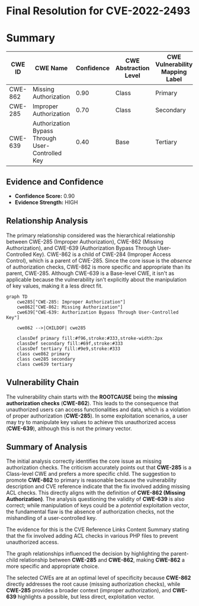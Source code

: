 # Final Resolution for CVE-2022-2493

# Summary
| CWE ID | CWE Name | Confidence | CWE Abstraction Level | CWE Vulnerability Mapping Label | CWE-Vulnerability Mapping Notes |
|---|---|---|---|---|---|
| CWE-862 | Missing Authorization | 0.90 | Class | Primary | Allowed-with-Review |
| CWE-285 | Improper Authorization | 0.70 | Class | Secondary | Discouraged |
| CWE-639 | Authorization Bypass Through User-Controlled Key | 0.40 | Base | Tertiary | Allowed |

## Evidence and Confidence

*   **Confidence Score:** 0.90
*   **Evidence Strength:** HIGH

## Relationship Analysis
The primary relationship considered was the hierarchical relationship between CWE-285 (Improper Authorization), CWE-862 (Missing Authorization), and CWE-639 (Authorization Bypass Through User-Controlled Key). CWE-862 is a child of CWE-284 (Improper Access Control), which is a parent of CWE-285. Since the core issue is the *absence* of authorization checks, CWE-862 is more specific and appropriate than its parent, CWE-285. Although CWE-639 is a Base-level CWE, it isn't as applicable because the vulnerability isn't explicitly about the manipulation of key values, making it a less direct fit.

```mermaid
graph TD
    cwe285["CWE-285: Improper Authorization"]
    cwe862["CWE-862: Missing Authorization"]
    cwe639["CWE-639: Authorization Bypass Through User-Controlled Key"]

    cwe862 -->|CHILDOF| cwe285
    
    classDef primary fill:#f96,stroke:#333,stroke-width:2px
    classDef secondary fill:#69f,stroke:#333
    classDef tertiary fill:#9e9,stroke:#333
    class cwe862 primary
    class cwe285 secondary
    class cwe639 tertiary
```

## Vulnerability Chain
The vulnerability chain starts with the **ROOTCAUSE** being the **missing authorization checks** (**CWE-862**). This leads to the consequence that unauthorized users can access functionalities and data, which is a violation of proper authorization (**CWE-285**). In some exploitation scenarios, a user may try to manipulate key values to achieve this unauthorized access (**CWE-639**), although this is not the primary vector.

## Summary of Analysis
The initial analysis correctly identifies the core issue as missing authorization checks. The criticism accurately points out that **CWE-285** is a Class-level CWE and prefers a more specific child. The suggestion to promote **CWE-862** to primary is reasonable because the vulnerability description and CVE reference indicate that the fix involved adding missing ACL checks. This directly aligns with the definition of **CWE-862 (Missing Authorization)**. The analysis questioning the validity of **CWE-639** is also correct; while manipulation of keys could be a *potential* exploitation vector, the fundamental flaw is the absence of authorization checks, not the mishandling of a user-controlled key.

The evidence for this is the CVE Reference Links Content Summary stating that the fix involved adding ACL checks in various PHP files to prevent unauthorized access.

The graph relationships influenced the decision by highlighting the parent-child relationship between **CWE-285** and **CWE-862**, making **CWE-862** a more specific and appropriate choice.

The selected CWEs are at an optimal level of specificity because **CWE-862** directly addresses the root cause (missing authorization checks), while **CWE-285** provides a broader context (improper authorization), and **CWE-639** highlights a possible, but less direct, exploitation vector.